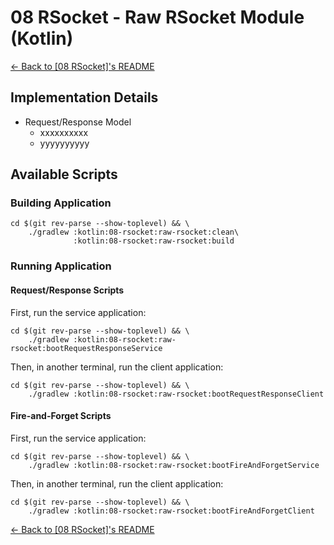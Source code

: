 # 08 RSocket - Raw RSocket Module (Kotlin)

[← Back to \[08 RSocket\]'s README](../README.md)

## Implementation Details

- Request/Response Model
  - xxxxxxxxxx
  - yyyyyyyyyy

## Available Scripts

### Building Application

```shell
cd $(git rev-parse --show-toplevel) && \
    ./gradlew :kotlin:08-rsocket:raw-rsocket:clean\
              :kotlin:08-rsocket:raw-rsocket:build
```

### Running Application

#### Request/Response Scripts

First, run the service application:

```shell
cd $(git rev-parse --show-toplevel) && \
    ./gradlew :kotlin:08-rsocket:raw-rsocket:bootRequestResponseService
```

Then, in another terminal, run the client application:

```shell
cd $(git rev-parse --show-toplevel) && \
    ./gradlew :kotlin:08-rsocket:raw-rsocket:bootRequestResponseClient
```

#### Fire-and-Forget Scripts

First, run the service application:

```shell
cd $(git rev-parse --show-toplevel) && \
    ./gradlew :kotlin:08-rsocket:raw-rsocket:bootFireAndForgetService
```

Then, in another terminal, run the client application:

```shell
cd $(git rev-parse --show-toplevel) && \
    ./gradlew :kotlin:08-rsocket:raw-rsocket:bootFireAndForgetClient
```

[← Back to \[08 RSocket\]'s README](../README.md)
